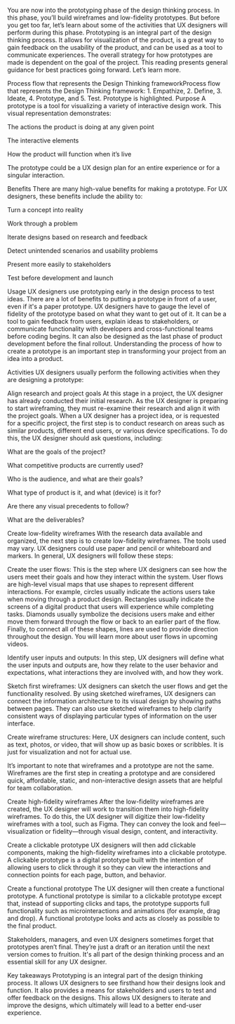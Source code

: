 You are now into the prototyping phase of the design thinking process. In this phase, you’ll build wireframes and low-fidelity prototypes. But before you get too far, let’s learn about some of the activities that UX designers will perform during this phase. Prototyping is an integral part of the design thinking process. It allows for visualization of the product, is a great way to gain feedback on the usability of the product, and can be used as a tool to communicate experiences. The overall strategy for how prototypes are made is dependent on the goal of the project. This reading presents general guidance for best practices going forward. Let’s learn more. 

Process flow that represents the Design Thinking frameworkProcess flow that represents the Design Thinking framework: 1. Empathize, 2. Define, 3. Ideate, 4. Prototype, and 5. Test. Prototype is highlighted.
Purpose
A prototype is a tool for visualizing a variety of interactive design work. This visual representation demonstrates:

The actions the product is doing at any given point

The interactive elements

How the product will function when it’s live

The prototype could be a UX design plan for an entire experience or for a singular interaction. 

Benefits
There are many high-value benefits for making a prototype. For UX designers, these benefits include the ability to:

Turn a concept into reality

Work through a problem

Iterate designs based on research and feedback  

Detect unintended scenarios and usability problems

Present more easily to stakeholders 

Test before development and launch

Usage
UX designers use prototyping early in the design process to test ideas. There are a lot of benefits to putting a prototype in front of a user, even if it's a paper prototype. UX designers have to gauge the level of fidelity of the prototype based on what they want to get out of it. It can be a tool to gain feedback from users, explain ideas to stakeholders, or communicate functionality with developers and cross-functional teams before coding begins. It can also be designed as the last phase of product development before the final rollout. Understanding the process of how to create a prototype is an important step in transforming your project from an idea into a product.

Activities
UX designers usually perform the following activities when they are designing a prototype:

Align research and project goals
At this stage in a project, the UX designer has already conducted their initial research. As the UX designer is preparing to start wireframing, they must re-examine their research and align it with the project goals. When a UX designer has a project idea, or is requested for a specific project, the first step is to conduct research on areas such as similar products, different end users, or various device specifications. To do this, the UX designer should ask questions, including: 

What are the goals of the project?

What competitive products are currently used?

Who is the audience, and what are their goals?

What type of product is it, and what (device) is it for?

Are there any visual precedents to follow?

What are the deliverables?

Create low-fidelity wireframes
With the research data available and organized, the next step is to create low-fidelity wireframes. The tools used may vary. UX designers could use paper and pencil or whiteboard and markers. In general, UX designers will follow these steps: 

Create the user flows: This is the step where UX designers can see how the users meet their goals and how they interact within the system. User flows are high-level visual maps that use shapes to represent different interactions. For example, circles usually indicate the actions users take when moving through a product design. Rectangles usually indicate the screens of a digital product that users will experience while completing tasks. Diamonds usually symbolize the decisions users make and either move them forward through the flow or back to an earlier part of the flow. Finally, to connect all of these shapes, lines are used to provide direction throughout the design. You will learn more about user flows in upcoming videos. 

Identify user inputs and outputs: In this step, UX designers will define what the user inputs and outputs are, how they relate to the user behavior and expectations, what interactions they are involved with, and how they work. 

Sketch first wireframes: UX designers can sketch the user flows and get the functionality resolved. By using sketched wireframes, UX designers can connect the information architecture to its visual design by showing paths between pages. They can also use sketched wireframes to help clarify consistent ways of displaying particular types of information on the user interface. 

Create wireframe structures: Here, UX designers can include content, such as text, photos, or video, that will show up as basic boxes or scribbles. It is just for visualization and not for actual use. 

It’s important to note that wireframes and a prototype are not the same. Wireframes are the first step in creating a prototype and are considered quick, affordable, static, and non-interactive design assets that are helpful for team collaboration. 

Create high-fidelity wireframes
After the low-fidelity wireframes are created, the UX designer will work to transition them into high-fidelity wireframes. To do this, the UX designer will digitize their low-fidelity wireframes with a tool, such as Figma. They can convey the look and feel— visualization or fidelity—through visual design, content, and interactivity. 

Create a clickable prototype
UX designers will then add clickable components, making the high-fidelity wireframes into a clickable prototype. A clickable prototype is a digital prototype built with the intention of allowing users to click through it so they can view the interactions and connection points for each page, button, and behavior.

Create a functional prototype
The UX designer will then create a functional prototype. A functional prototype is similar to a clickable prototype except that, instead of supporting clicks and taps, the prototype supports full functionality such as microinteractions and animations (for example, drag and drop). A functional prototype looks and acts as closely as possible to the final product. 

Stakeholders, managers, and even UX designers sometimes forget that prototypes aren’t final. They’re just a draft or an iteration until the next version comes to fruition. It's all part of the design thinking process and an essential skill for any UX designer. 

Key takeaways
Prototyping is an integral part of the design thinking process. It allows UX designers to see firsthand how their designs look and function. It also provides a means for stakeholders and users to test and offer feedback on the designs. This allows UX designers to iterate and improve the designs, which ultimately will lead to a better end-user experience.